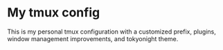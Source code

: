 # My tmux config

This is my personal tmux configuration with a customized prefix, plugins, window management improvements, and tokyonight theme.
